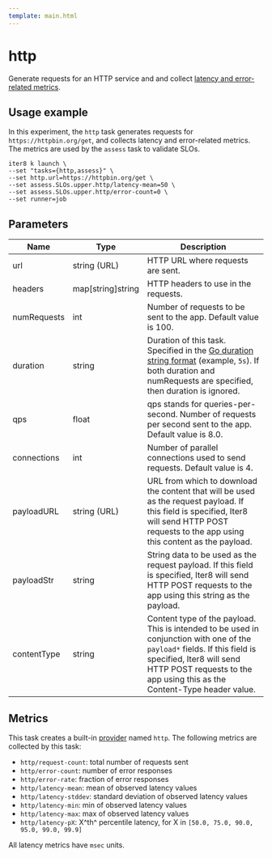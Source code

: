 ```yaml
---
template: main.html
---
```


# http

Generate requests for an HTTP service and and collect [latency and error-related metrics](#metrics).

## Usage example

In this experiment, the `http` task generates requests for `https://httpbin.org/get`, and collects latency and error-related metrics. The metrics are used by the `assess` task to validate SLOs.

```
iter8 k launch \
--set "tasks={http,assess}" \
--set http.url=https://httpbin.org/get \
--set assess.SLOs.upper.http/latency-mean=50 \
--set assess.SLOs.upper.http/error-count=0 \
--set runner=job
```

## Parameters

| Name | Type | Description |
| ---- | ---- | ----------- |
| url  | string (URL) | HTTP URL where requests are sent. |
| headers  | map[string]string | HTTP headers to use in the requests. |
| numRequests  | int | Number of requests to be sent to the app. Default value is 100. |
| duration  | string | Duration of this task. Specified in the [Go duration string format](https://pkg.go.dev/maze.io/x/duration#ParseDuration) (example, `5s`). If both duration and numRequests are specified, then duration is ignored. |
| qps  | float | qps stands for queries-per-second. Number of requests per second sent to the app. Default value is 8.0. |
| connections  | int | Number of parallel connections used to send requests. Default value is 4. |
| payloadURL  | string (URL) | URL from which to download the content that will be used as the request payload. If this field is specified, Iter8 will send HTTP POST requests to the app using this content as the payload. |
| payloadStr  | string | String data to be used as the request payload. If this field is specified, Iter8 will send HTTP POST requests to the app using this string as the payload. |
| contentType  | string | Content type of the payload. This is intended to be used in conjunction with one of the `payload*` fields. If this field is specified, Iter8 will send HTTP POST requests to the app using this as the Content-Type header value. |

## Metrics

This task creates a built-in [provider](../topics/metrics.md#fully-qualified-names) named `http`. The following metrics are collected by this task:

- `http/request-count`: total number of requests sent
- `http/error-count`: number of error responses
- `http/error-rate`: fraction of error responses
- `http/latency-mean`: mean of observed latency values
- `http/latency-stddev`: standard deviation of observed latency values
- `http/latency-min`: min of observed latency values
- `http/latency-max`: max of observed latency values
- `http/latency-pX`: X^th^ percentile latency, for X in `[50.0, 75.0, 90.0, 95.0, 99.0, 99.9]`

All latency metrics have `msec` units.